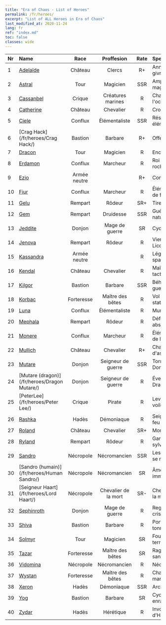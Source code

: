 ```yaml
---
title: "Era of Chaos - List of Heroes"
permalink: /fr/heroes/
excerpt: "List of ALL Heroes in Era of Chaos"
last_modified_at: 2020-11-24
lang: fr
ref: "index.md"
toc: false
classes: wide
---
```

  | Nr |    Name    |  Race   |  Proffesion   |  Rate  |    Specialty     |
  |:---|:-----------|:-------:|:-------------:|:------:|:-----------------|
  | 1 | [Adelaïde](/fr/heroes/Adelaide/) | Château | Clercs | R+ |  Anneau de givre  |
  | 2 | [Astral](/fr/heroes/Astral/) | Tour | Magicien | SSR |  Amplification magique  |
  | 3 | [Cassanbel](/fr/heroes/Cassanbel/) | Crique | Créatures marines | R |  Chant de l'océan  |
  | 4 | [Catherine](/fr/heroes/Catherine/) | Château | Chevalier | R |  Croisé de fer  |
  | 5 | [Ciele](/fr/heroes/Ciele/) | Conflux | Élémentaliste | SSR |  Résonance élémentaire  |
  | 6 | [Crag Hack](/fr/heroes/Crag Hack/) | Bastion | Barbare | R+ |  Offensive  |
  | 7 | [Dracon](/fr/heroes/Dracon/) | Tour | Magicien | R |  Enchanteur  |
  | 8 | [Erdamon](/fr/heroes/Erdamon/) | Conflux | Marcheur | R |  Roi des rochers  |
  | 9 | [Ezio](/fr/heroes/Ezio/) | Armée neutre |  | R+ |  Confrérie  |
  | 10 | [Fiur](/fr/heroes/Fiur/) | Conflux | Marcheur | R |  Élémentaire de feu  |
  | 11 | [Gelu](/fr/heroes/Gelu/) | Rempart | Rôdeur | SR+ |  Tireur d'élite  |
  | 12 | [Gem](/fr/heroes/Gem/) | Rempart | Druidesse | SSR |  Guérison naturelle  |
  | 13 | [Jeddite](/fr/heroes/Jeddite/) | Donjon | Mage de guerre | SR |  Cycle de la vie  |
  | 14 | [Jenova](/fr/heroes/Jenova/) | Rempart | Rôdeur | R |  Vierge à la Licorne  |
  | 15 | [Kassandra](/fr/heroes/Kassandra/) | Armée neutre |  | R |  Légion spartiate  |
  | 16 | [Kendal](/fr/heroes/Kendal/) | Château | Chevalier | R |  Maître des tactiques  |
  | 17 | [Kilgor](/fr/heroes/Kilgor/) | Bastion | Barbare | SSR |  Béhémoth de guerre  |
  | 18 | [Korbac](/fr/heroes/Korbac/) | Forteresse | Maître des bêtes | R |  Vol stationnaire  |
  | 19 | [Luna](/fr/heroes/Luna/) | Conflux | Élémentaliste | R |  Mur infernal  |
  | 20 | [Mephala](/fr/heroes/Mephala/) | Rempart | Rôdeur | R |  Défense absolue  |
  | 21 | [Monere](/fr/heroes/Monere/) | Conflux | Marcheur | R |  Élémentaire de l'esprit  |
  | 22 | [Mullich](/fr/heroes/Mullich/) | Château | Chevalier | R+ |  Charge d'assaut  |
  | 23 | [Mutare](/fr/heroes/Mutare/) | Donjon | Seigneur de guerre | SSR |  Torrent du Donjon  |
  | 24 | [Mutare (dragon)](/fr/heroes/Dragon Mutare/) | Donjon | Seigneur de guerre | R |  Éveil du Dragon  |
  | 25 | [PeterLee](/fr/heroes/Peter Lee/) | Crique | Pirate | R |  Levez les voiles  |
  | 26 | [Rashka](/fr/heroes/Rashka/) | Hadès | Démoniaque | R |  Seigneur du feu  |
  | 27 | [Roland](/fr/heroes/Roland/) | Château | Chevalier | SR+ |  Moral accru  |
  | 28 | [Ryland](/fr/heroes/Ryland/) | Rempart | Rôdeur | R |  Garde sylvanien  |
  | 29 | [Sandro](/fr/heroes/Sandro/) | Nécropole | Nécromancien | SSR |  Les Ténèbres se répandent  |
  | 30 | [Sandro (humain)](/fr/heroes/Human Sandro/) | Nécropole | Nécromancien | SR |  Âme immortelle  |
  | 31 | [Seigneur Haart](/fr/heroes/Lord Haart/) | Nécropole | Chevalier de la mort | SR- |  Chevalier de la mort  |
  | 32 | [Sephinroth](/fr/heroes/Sephinroth/) | Donjon | Mage de guerre | R |  Regard de cristal  |
  | 33 | [Shiva](/fr/heroes/Shiva/) | Bastion | Barbare | R |  Porteur du tonnerre  |
  | 34 | [Solmyr](/fr/heroes/Solmyr/) | Tour | Magicien | SR |  Foudre terrible  |
  | 35 | [Tazar](/fr/heroes/Tazar/) | Forteresse | Maître des bêtes | SR |  Rage sanguinaire  |
  | 36 | [Vidomina](/fr/heroes/Vidomina/) | Nécropole | Nécromancien | R |  Nécromancien  |
  | 37 | [Wystan](/fr/heroes/Wystan/) | Forteresse | Maître des bêtes | R |  Chasseur des marais  |
  | 38 | [Xeron](/fr/heroes/Xeron/) | Hadès | Démoniaque | SSR |  Archidiable  |
  | 39 | [Yog](/fr/heroes/Yog/) | Bastion | Barbare | SR |  Cyclope enragé  |
  | 40 | [Zydar](/fr/heroes/Zydar/) | Hadès | Hérétique | R |  Invocation d'Hadès  |
